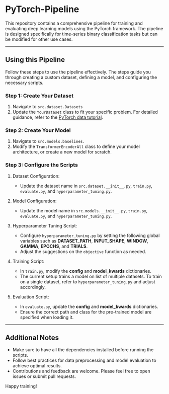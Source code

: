 # PyTorch-Pipeline
This repository contains a comprehensive pipeline for training and evaluating deep learning models using the PyTorch framework. The pipeline is designed specifically for time-series binary classification tasks but can be modified for other use cases.

---------------

## Using this Pipeline
Follow these steps to use the pipeline effectively. The steps guide you through creating a custom dataset, defining a model, and configuring the necessary scripts.

### Step 1: Create Your Dataset
1. Navigate to `src.dataset.Datasets`
2. Update the `YourDataset` class to fit your specific problem. For detailed guidance, refer to the [PyTorch data tutorial](https://pytorch.org/tutorials/beginner/basics/data_tutorial.html).

### Step 2: Create Your Model
1. Navigate to `src.models.baselines`.
2. Modify the `TransformerEncoderAll` class to define your model architecture, or create a new model for scratch.

### Step 3: Configure the Scripts
1. Dataset Configuration:
    * Update the dataset name in `src.dataset.__init__.py`, `train.py`, `evaluate.py`, and `hyperparameter_tuning.py`.

2. Model Configuration:
    * Update the model name in `src.models.__init__.py`, `train.py`, `evaluate.py`, and `hyperparameter_tuning.py`.

3. Hyperparameter Tuning Script:
    * Configure `hyperparameter_tuning.py` by setting the following global variables such as **DATASET_PATH**, **INPUT_SHAPE**, **WINDOW**, **GAMMA**, **EPOCHS**, and **TRIALS**.
    * Adjust the suggestions on the `objective` function as needed.

4. Training Script:
    * In `train.py`, modify the **config** and **model_kwards** dictionaries.
    * The current setup trains a model on list of multiple datasets. To train on a single dataset, refer to `hyperparameter_tuning.py` and adjust accordingly.

5. Evaluation Script:
    * In `evaluate.py`, update the **config** and **model_kwards** dictionaries.
    * Ensure the correct path and class for the pre-trained model are specified when loading it.

---------------

## Additional Notes
* Make sure to have all the dependencies installed before running the scripts.
* Follow best practices for data preprocessing and model evaluation to achieve optimal results.
* Contributions and feedback are welcome. Please feel free to open issues or submit pull requests.


Happy training!
